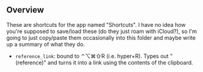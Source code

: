 ## Overview

These are shortcuts for the app named "Shortcuts". I have no idea how you're supposed to save/load these (do they just roam with iCloud?), so I'm going to just copy/paste them occasionally into this folder and maybe write up a summary of what they do.

- `reference_link`: bound to ⌃⌥⌘⇧R (i.e. hyper+R). Types out "(reference)" and turns it into a link using the contents of the clipboard.
